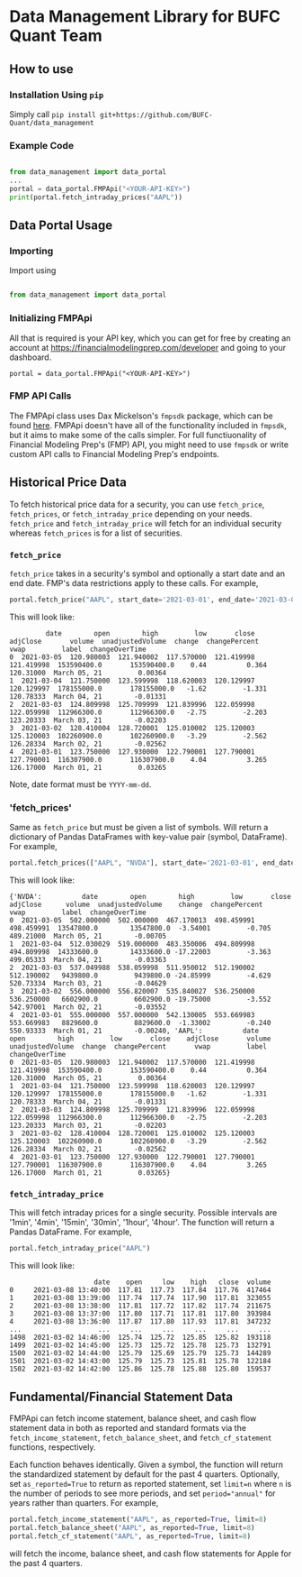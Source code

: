 # Data Management Library for BUFC Quant Team

## How to use 
### Installation Using `pip`
Simply call `pip install git+https://github.com/BUFC-Quant/data_management`

### Example Code
 ```python

 from data_management import data_portal
 ...
 portal = data_portal.FMPApi("<YOUR-API-KEY>")
 print(portal.fetch_intraday_prices("AAPL"))
 
 ```

## Data Portal Usage
### Importing
Import using 
 ```python

 from data_management import data_portal
 ```

 ### Initializing FMPApi 
 All that is required is your API key, which you can get for free by creating an account at https://financialmodelingprep.com/developer and going to your dashboard. 
 ```
 portal = data_portal.FMPApi("<YOUR-API-KEY>")
 ```

 ### FMP API Calls 
 The FMPApi class uses Dax Mickelson's `fmpsdk` package, which can be found [here](https://github.com/daxm/fmpsdk). FMPApi doesn't have all of the functionality included in `fmpsdk`, but it aims to make some of the calls simpler. For full functiuonality of Financial Modeling Prep's (FMP) API, you might need to use `fmpsdk` or write custom API calls to Financial Modeling Prep's endpoints. 

## Historical Price Data
To fetch historical price data for a security, you can use `fetch_price`, `fetch_prices`, or `fetch_intraday_price` depending on your needs. `fetch_price` and `fetch_intraday_price` will fetch for an individual security whereas `fetch_prices` is for a list of securities.

### `fetch_price`
`fetch_price` takes in a security's symbol and optionally a start date and an end date. FMP's data restrictions apply to these calls. For example,

```python
portal.fetch_price("AAPL", start_date='2021-03-01', end_date='2021-03-07')
```

This will look like:

```
         date        open        high         low       close    adjClose       volume  unadjustedVolume  change  changePercent       vwap         label  changeOverTime
0  2021-03-05  120.980003  121.940002  117.570000  121.419998  121.419998  153590400.0       153590400.0    0.44          0.364  120.31000  March 05, 21         0.00364
1  2021-03-04  121.750000  123.599998  118.620003  120.129997  120.129997  178155000.0       178155000.0   -1.62         -1.331  120.78333  March 04, 21        -0.01331
2  2021-03-03  124.809998  125.709999  121.839996  122.059998  122.059998  112966300.0       112966300.0   -2.75         -2.203  123.20333  March 03, 21        -0.02203
3  2021-03-02  128.410004  128.720001  125.010002  125.120003  125.120003  102260900.0       102260900.0   -3.29         -2.562  126.28334  March 02, 21        -0.02562
4  2021-03-01  123.750000  127.930000  122.790001  127.790001  127.790001  116307900.0       116307900.0    4.04          3.265  126.17000  March 01, 21         0.03265
```

Note, date format must be `YYYY-mm-dd`. 

### 'fetch_prices'
Same as `fetch_price` but must be given a list of symbols. Will return a dictionary of Pandas DataFrames with key-value pair (symbol, DataFrame). For example,

```python
portal.fetch_prices(["AAPL", "NVDA"], start_date='2021-03-01', end_date='2021-03-07')
```
This will look like: 

```
{'NVDA':          date        open        high         low       close    adjClose      volume  unadjustedVolume    change  changePercent       vwap         label  changeOverTime
0  2021-03-05  502.000000  502.000000  467.170013  498.459991  498.459991  13547800.0        13547800.0  -3.54001         -0.705  489.21000  March 05, 21        -0.00705
1  2021-03-04  512.030029  519.000000  483.350006  494.809998  494.809998  14333600.0        14333600.0 -17.22003         -3.363  499.05333  March 04, 21        -0.03363
2  2021-03-03  537.049988  538.059998  511.950012  512.190002  512.190002   9439800.0         9439800.0 -24.85999         -4.629  520.73334  March 03, 21        -0.04629
3  2021-03-02  556.000000  556.820007  535.840027  536.250000  536.250000   6602900.0         6602900.0 -19.75000         -3.552  542.97001  March 02, 21        -0.03552
4  2021-03-01  555.000000  557.000000  542.130005  553.669983  553.669983   8829600.0         8829600.0  -1.33002         -0.240  550.93333  March 01, 21        -0.00240, 'AAPL':          date        open        high         low       close    adjClose       volume  unadjustedVolume  change  changePercent       vwap         label  changeOverTime
0  2021-03-05  120.980003  121.940002  117.570000  121.419998  121.419998  153590400.0       153590400.0    0.44          0.364  120.31000  March 05, 21         0.00364
1  2021-03-04  121.750000  123.599998  118.620003  120.129997  120.129997  178155000.0       178155000.0   -1.62         -1.331  120.78333  March 04, 21        -0.01331
2  2021-03-03  124.809998  125.709999  121.839996  122.059998  122.059998  112966300.0       112966300.0   -2.75         -2.203  123.20333  March 03, 21        -0.02203
3  2021-03-02  128.410004  128.720001  125.010002  125.120003  125.120003  102260900.0       102260900.0   -3.29         -2.562  126.28334  March 02, 21        -0.02562
4  2021-03-01  123.750000  127.930000  122.790001  127.790001  127.790001  116307900.0       116307900.0    4.04          3.265  126.17000  March 01, 21         0.03265}
```

### `fetch_intraday_price`
This will fetch intraday prices for a single security. Possible intervals are '1min', '4min', '15min', '30min', '1hour', '4hour'. The function will return a Pandas DataFrame. For example, 

```python
portal.fetch_intraday_price("AAPL")
```

This will look like: 

```
                     date    open     low    high   close  volume
0     2021-03-08 13:40:00  117.81  117.73  117.84  117.76  417464
1     2021-03-08 13:39:00  117.74  117.74  117.90  117.81  323055
2     2021-03-08 13:38:00  117.81  117.72  117.82  117.74  211675
3     2021-03-08 13:37:00  117.80  117.71  117.81  117.80  393984
4     2021-03-08 13:36:00  117.87  117.80  117.93  117.81  347232
...                   ...     ...     ...     ...     ...     ...
1498  2021-03-02 14:46:00  125.74  125.72  125.85  125.82  193118
1499  2021-03-02 14:45:00  125.73  125.72  125.78  125.73  132791
1500  2021-03-02 14:44:00  125.79  125.69  125.79  125.73  144289
1501  2021-03-02 14:43:00  125.79  125.73  125.81  125.78  122184
1502  2021-03-02 14:42:00  125.86  125.78  125.88  125.80  159537
```

## Fundamental/Financial Statement Data
FMPApi can fetch income statement, balance sheet, and cash flow statement data in both as reported and standard formats via the `fetch_income_statement`, `fetch_balance_sheet`, and `fetch_cf_statement` functions, respectively. 

Each function behaves identically. Given a symbol, the function will return the standardized statement by default for the past 4 quarters. Optionally, set `as_reported=True` to return as reported statement, set `limit=n` where `n` is the number of periods to see more periods, and set `period="annual"` for years rather than quarters. For example,

```python
portal.fetch_income_statement("AAPL", as_reported=True, limit=8)
portal.fetch_balance_sheet("AAPL", as_reported=True, limit=8)
portal.fetch_cf_statement("AAPL", as_reported=True, limit=8)

```

will fetch the income, balance sheet, and cash flow statements for Apple for the past 4 quarters. 


